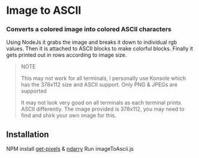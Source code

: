 # Image to ASCII
### Converts a colored image into colored ASCII characters

Using NodeJs it grabs the image and breaks it down to individual rgb values. Then it is attached to ASCII blocks to make colorful blocks. Finally it gets printed out in rows according to image size. 

> NOTE
>
> This may not work for all terminals, I personally use Konsole which has the 378x112 size and ASCII support.
> Only PNG & JPEGs are supported
>
> It may not look very good on all terminals as each terminal prints ASCII differently.
> The image provided is 378x112, you may need to find and shirk your own image for this.

## Installation

NPM install [get-pixels](https://www.npmjs.com/package/get-pixels?activeTab=readme) & [ndarry](https://www.npmjs.com/package/ndarray)
Run imageToAscii.js
